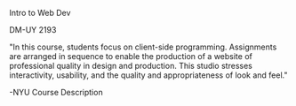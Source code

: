 Intro to Web Dev

DM-UY 2193

"In this course, students focus on client-side programming. Assignments are arranged in sequence to enable the production of a website of professional quality in design and production. This studio stresses interactivity, usability, and the quality and appropriateness of look and feel."

-NYU Course Description
